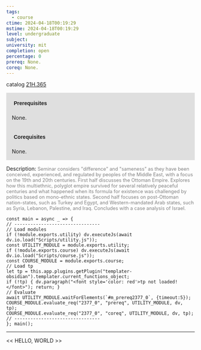 ```yaml
---
tags:
  - course
ctime: 2024-04-18T00:19:29
mstime: 2024-04-18T00:19:29
level: undergraduate
subject: 
university: mit
completion: open
percentage: 0
prereq: None.
coreq: None.
---
```


catalog [21H.365](http://student.mit.edu/catalog/m21Hb.html#21H.365)

<span style="display: block; padding: 15px; background-color: rgb(100, 100, 100, 0.2);"><font id="m_prereq2377_0" style="display: block; font-family: Arial, sans-serif; font-weight: bold; padding: 5px">Prerequisites</font><br><span id="prereq2377_0">None.</span></span>
<span style="display: block; padding: 15px; background-color: rgb(100, 100, 100, 0.2);"><font id="m_coreq2377_0" style="display: block; font-family: Arial, sans-serif; font-weight: bold; padding: 5px">Corequisites</font><br><span id="coreq2377_0">None.</span></span>

<font style="">Description:</font>
<font style="color: grey; font-size: 0.8rem;">Seminar considers "difference" and "sameness" as they have been conceived, experienced, and regulated by peoples of the Middle East, with a focus on the 19th and 20th centuries. First half discusses the Ottoman Empire. Explores how this multiethnic, polyglot empire survived for several relatively peaceful centuries and what happened when its formula for existence was challenged by politics based on mono-ethnic states. Second half focuses on post-Ottoman nation-states, such as Turkey and Egypt, and Western-mandated Arab states, such as Syria, Lebanon, Palestine, and Iraq. Concludes with a case analysis of Israel.</font>

```dataviewjs
const main = async _ => {
// --------------------------------
// Load modules
if (!module.exports.utility) dv.executeJs(await dv.io.load("Scripts/utility.js"));
const UTILITY_MODULE = module.exports.utility;
if (!module.exports.course) dv.executeJs(await dv.io.load("Scripts/course.js"));
const COURSE_MODULE = module.exports.course;
// Load tp
let tp = this.app.plugins.getPlugin("templater-obsidian").templater.current_functions_object;
if (!tp) { dv.paragraph("<font style='color: red'>tp not loaded!</font>"); return; }
// Evaluate
await UTILITY_MODULE.waitForElements(`#m_prereq2377_0`, {timeout:5});
COURSE_MODULE.evaluate_req("2377_0", "prereq", UTILITY_MODULE, dv, tp);
COURSE_MODULE.evaluate_req("2377_0", "coreq", UTILITY_MODULE, dv, tp);
// --------------------------------
}; main();
```

---

<< HELLO, WORLD >>
